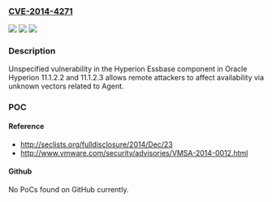 ### [CVE-2014-4271](https://cve.mitre.org/cgi-bin/cvename.cgi?name=CVE-2014-4271)
![](https://img.shields.io/static/v1?label=Product&message=n%2Fa&color=blue)
![](https://img.shields.io/static/v1?label=Version&message=n%2Fa&color=blue)
![](https://img.shields.io/static/v1?label=Vulnerability&message=n%2Fa&color=brighgreen)

### Description

Unspecified vulnerability in the Hyperion Essbase component in Oracle Hyperion 11.1.2.2 and 11.1.2.3 allows remote attackers to affect availability via unknown vectors related to Agent.

### POC

#### Reference
- http://seclists.org/fulldisclosure/2014/Dec/23
- http://www.vmware.com/security/advisories/VMSA-2014-0012.html

#### Github
No PoCs found on GitHub currently.

